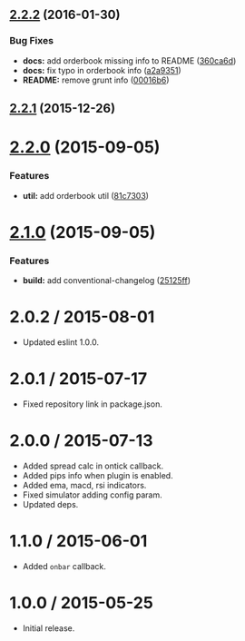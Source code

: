 <a name="2.2.2"></a>
## [2.2.2](https://github.com/albertosantini/argo-trading-plugin-seed/compare/v2.2.1...v2.2.2) (2016-01-30)


### Bug Fixes

* **docs:** add orderbook missing info to README ([360ca6d](https://github.com/albertosantini/argo-trading-plugin-seed/commit/360ca6d))
* **docs:** fix typo in orderbook info ([a2a9351](https://github.com/albertosantini/argo-trading-plugin-seed/commit/a2a9351))
* **README:** remove grunt info ([00016b6](https://github.com/albertosantini/argo-trading-plugin-seed/commit/00016b6))



<a name="2.2.1"></a>
## [2.2.1](https://github.com/albertosantini/argo-trading-plugin-seed/compare/v2.2.0...v2.2.1) (2015-12-26)




<a name="2.2.0"></a>
# [2.2.0](https://github.com/albertosantini/argo-trading-plugin-seed/compare/v2.1.0...v2.2.0) (2015-09-05)


### Features

* **util:** add orderbook util ([81c7303](https://github.com/albertosantini/argo-trading-plugin-seed/commit/81c7303))



<a name="2.1.0"></a>
# [2.1.0](https://github.com/albertosantini/argo-trading-plugin-seed/compare/2.0.2...v2.1.0) (2015-09-05)


### Features

* **build:** add conventional-changelog ([25125ff](https://github.com/albertosantini/argo-trading-plugin-seed/commit/25125ff))



2.0.2 / 2015-08-01
==================

* Updated eslint 1.0.0.

2.0.1 / 2015-07-17
==================

* Fixed repository link in package.json.

2.0.0 / 2015-07-13
==================

* Added spread calc in ontick callback.
* Added pips info when plugin is enabled.
* Added ema, macd, rsi indicators.
* Fixed simulator adding config param.
* Updated deps.

1.1.0 / 2015-06-01
==================

* Added `onbar` callback.

1.0.0 / 2015-05-25
==================

* Initial release.

